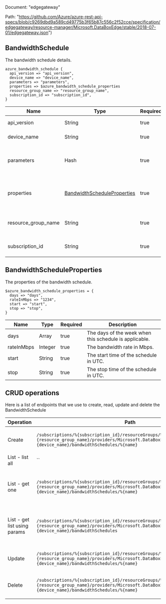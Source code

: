 Document: "edgegateway"


Path: "https://github.com/Azure/azure-rest-api-specs/blob/c9269dbd9a589cd49775b3f65b87c556c2f52cce/specification/edgegateway/resource-manager/Microsoft.DataBoxEdge/stable/2018-07-01/edgegateway.json")

## BandwidthSchedule

The bandwidth schedule details.

```puppet
azure_bandwidth_schedule {
  api_version => "api_version",
  device_name => "device_name",
  parameters => "parameters",
  properties => $azure_bandwidth_schedule_properties
  resource_group_name => "resource_group_name",
  subscription_id => "subscription_id",
}
```

| Name        | Type           | Required       | Description       |
| ------------- | ------------- | ------------- | ------------- |
|api_version | String | true | The API version. |
|device_name | String | true | The device name. |
|parameters | Hash | true | The bandwidth schedule to be added or updated. |
|properties | [BandwidthScheduleProperties](#bandwidthscheduleproperties) | true | The properties of the bandwidth schedule. |
|resource_group_name | String | true | The resource group name. |
|subscription_id | String | true | The subscription ID. |
        
## BandwidthScheduleProperties

The properties of the bandwidth schedule.

```puppet
$azure_bandwidth_schedule_properties = {
  days => "days",
  rateInMbps => "1234",
  start => "start",
  stop => "stop",
}
```

| Name        | Type           | Required       | Description       |
| ------------- | ------------- | ------------- | ------------- |
|days | Array | true | The days of the week when this schedule is applicable. |
|rateInMbps | Integer | true | The bandwidth rate in Mbps. |
|start | String | true | The start time of the schedule in UTC. |
|stop | String | true | The stop time of the schedule in UTC. |



## CRUD operations

Here is a list of endpoints that we use to create, read, update and delete the BandwidthSchedule

| Operation | Path | Verb | Description | OperationID |
| ------------- | ------------- | ------------- | ------------- | ------------- |
|Create|`/subscriptions/%{subscription_id}/resourceGroups/%{resource_group_name}/providers/Microsoft.DataBoxEdge/dataBoxEdgeDevices/%{device_name}/bandwidthSchedules/%{name}`|Put|Creates or updates a bandwidth schedule.|BandwidthSchedules_CreateOrUpdate|
|List - list all|``||||
|List - get one|`/subscriptions/%{subscription_id}/resourceGroups/%{resource_group_name}/providers/Microsoft.DataBoxEdge/dataBoxEdgeDevices/%{device_name}/bandwidthSchedules/%{name}`|Get|Returns the properties of the specified bandwidth schedule name.|BandwidthSchedules_Get|
|List - get list using params|`/subscriptions/%{subscription_id}/resourceGroups/%{resource_group_name}/providers/Microsoft.DataBoxEdge/dataBoxEdgeDevices/%{device_name}/bandwidthSchedules`|Get|Returns all the bandwidth Schedules for a data box edge/gateway device.|BandwidthSchedules_ListByDataBoxEdgeDevice|
|Update|`/subscriptions/%{subscription_id}/resourceGroups/%{resource_group_name}/providers/Microsoft.DataBoxEdge/dataBoxEdgeDevices/%{device_name}/bandwidthSchedules/%{name}`|Put|Creates or updates a bandwidth schedule.|BandwidthSchedules_CreateOrUpdate|
|Delete|`/subscriptions/%{subscription_id}/resourceGroups/%{resource_group_name}/providers/Microsoft.DataBoxEdge/dataBoxEdgeDevices/%{device_name}/bandwidthSchedules/%{name}`|Delete|Deletes the specified bandwidth schedule.|BandwidthSchedules_Delete|
